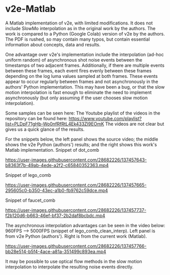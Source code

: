 # v2e-Matlab
A Matlab implementation of v2e, with limited modifications. It does not include SlowMo interpolation as in the original work by the authors. The work is compared to a Python (Google Colab) version of v2e by the authors.
The PDF is rushed, so may contain many typos, but contain essential information about concepts, data and results.

One advantage over v2e's implementation include the interpolation (ad-hoc uniform random) of asynchronous shot noise events between the timestamps of two adjacent frames.
Additionally, if there are multiple events between these frames, each event fires evenly between these frames depending on the log luma values sampled at both frames.
These events appear to occur regularly between frames and not asynchronously in the authors' Python implementation. This may have been a bug, or that the slow motion interpolation is fast enough to eliminate the need to implement asynchronously (but only assuming if the user chooses slow motion interpolation).

Some samples can be seen here:
The Youtube playlist of the videos in the repository can be found here: https://www.youtube.com/playlist?list=PLDpF71gHb-Wo0nfRfRtL4Ek433ZI9EOmK
The videos are not clear but gives us a quick glance of the results.

For the snippets below, the left panel shows the source video; the middle shows the v2e Python (authors') results; and the right shows this work's Matlab implementation.
Snippet of dot_comb


https://user-images.githubusercontent.com/28682226/137457643-b8363f7b-49ab-4ede-a2f2-c65840352363.mp4


Snippet of lego_comb


https://user-images.githubusercontent.com/28682226/137457665-295605c0-b350-43ec-a1b0-fb9762c59dce.mp4


Snippet of faucet_comb


https://user-images.githubusercontent.com/28682226/137457737-f2b120d6-b663-46ef-bf37-2b2daf8bcbdc.mp4


The asynchronous interpolation advantages can be seen in the video below:
960FPS --> 5000FPS (snippet of lego_comb_clean_interp). Left panel is from v2e Python (authors'). Right is from the current work (Matlab).


https://user-images.githubusercontent.com/28682226/137457766-bb28e514-b5f4-4ace-a81a-351499c893ea.mp4


It may be possible to use optical flow methods in the slow motion interpolation to interpolate the resulting noise events directly.
